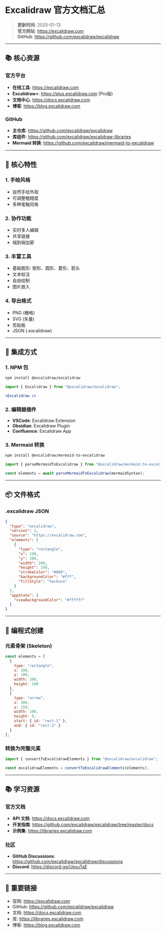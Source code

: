 # Excalidraw 官方文档汇总

> **更新时间**: 2025-01-13  
> **官方网站**: https://excalidraw.com  
> **GitHub**: https://github.com/excalidraw/excalidraw

---

## 📚 核心资源

### 官方平台
- **在线工具**: https://excalidraw.com
- **Excalidraw+**: https://plus.excalidraw.com (Pro版)
- **文档中心**: https://docs.excalidraw.com
- **博客**: https://blog.excalidraw.com

### GitHub
- **主仓库**: https://github.com/excalidraw/excalidraw
- **库组件**: https://github.com/excalidraw/excalidraw-libraries
- **Mermaid 转换**: https://github.com/excalidraw/mermaid-to-excalidraw

---

## 🎯 核心特性

### 1. 手绘风格
- 自然手绘外观
- 可调整粗糙度
- 多种笔触风格

### 2. 协作功能
- 实时多人编辑
- 共享链接
- 端到端加密

### 3. 丰富工具
- 基础图形: 矩形、圆形、菱形、箭头
- 文本标注
- 自由绘制
- 图片嵌入

### 4. 导出格式
- PNG (栅格)
- SVG (矢量)
- 剪贴板
- JSON (.excalidraw)

---

## 🔧 集成方式

### 1. NPM 包
```bash
npm install @excalidraw/excalidraw
```

```jsx
import { Excalidraw } from "@excalidraw/excalidraw";

<Excalidraw />
```

### 2. 编辑器插件
- **VSCode**: Excalidraw Extension
- **Obsidian**: Excalidraw Plugin
- **Confluence**: Excalidraw App

### 3. Mermaid 转换
```bash
npm install @excalidraw/mermaid-to-excalidraw
```

```js
import { parseMermaidToExcalidraw } from "@excalidraw/mermaid-to-excalidraw";

const elements = await parseMermaidToExcalidraw(mermaidSyntax);
```

---

## 📦 文件格式

### .excalidraw JSON
```json
{
  "type": "excalidraw",
  "version": 2,
  "source": "https://excalidraw.com",
  "elements": [
    {
      "type": "rectangle",
      "x": 100,
      "y": 100,
      "width": 200,
      "height": 100,
      "strokeColor": "#000",
      "backgroundColor": "#fff",
      "fillStyle": "hachure"
    }
  ],
  "appState": {
    "viewBackgroundColor": "#ffffff"
  }
}
```

---

## 🎨 编程式创建

### 元素骨架 (Skeleton)
```js
const elements = [
  {
    type: "rectangle",
    x: 100,
    y: 100,
    width: 200,
    height: 100
  },
  {
    type: "arrow",
    x: 300,
    y: 150,
    width: 100,
    height: 0,
    start: { id: "rect-1" },
    end: { id: "rect-2" }
  }
];
```

### 转换为完整元素
```js
import { convertToExcalidrawElements } from "@excalidraw/excalidraw";

const excalidrawElements = convertToExcalidrawElements(elements);
```

---

## 📚 学习资源

### 官方文档
- **API 文档**: https://docs.excalidraw.com
- **开发指南**: https://github.com/excalidraw/excalidraw/tree/master/docs
- **示例集**: https://libraries.excalidraw.com

### 社区
- **GitHub Discussions**: https://github.com/excalidraw/excalidraw/discussions
- **Discord**: https://discord.gg/UexuTaE

---

## 🔗 重要链接

- 官网: https://excalidraw.com
- GitHub: https://github.com/excalidraw/excalidraw
- 文档: https://docs.excalidraw.com
- 库: https://libraries.excalidraw.com
- 博客: https://blog.excalidraw.com
